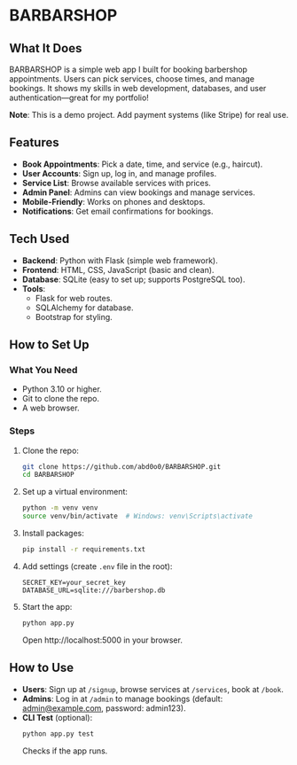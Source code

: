 
# BARBARSHOP

## What It Does
BARBARSHOP is a simple web app I built for booking barbershop appointments. Users can pick services, choose times, and manage bookings. It shows my skills in web development, databases, and user authentication—great for my portfolio!

**Note**: This is a demo project. Add payment systems (like Stripe) for real use.

## Features
- **Book Appointments**: Pick a date, time, and service (e.g., haircut).
- **User Accounts**: Sign up, log in, and manage profiles.
- **Service List**: Browse available services with prices.
- **Admin Panel**: Admins can view bookings and manage services.
- **Mobile-Friendly**: Works on phones and desktops.
- **Notifications**: Get email confirmations for bookings.

## Tech Used
- **Backend**: Python with Flask (simple web framework).
- **Frontend**: HTML, CSS, JavaScript (basic and clean).
- **Database**: SQLite (easy to set up; supports PostgreSQL too).
- **Tools**:
  - Flask for web routes.
  - SQLAlchemy for database.
  - Bootstrap for styling.

## How to Set Up
### What You Need
- Python 3.10 or higher.
- Git to clone the repo.
- A web browser.

### Steps
1. Clone the repo:
   ```bash
   git clone https://github.com/abd0o0/BARBARSHOP.git
   cd BARBARSHOP
   ```
2. Set up a virtual environment:
   ```bash
   python -m venv venv
   source venv/bin/activate  # Windows: venv\Scripts\activate
   ```
3. Install packages:
   ```bash
   pip install -r requirements.txt
   ```
4. Add settings (create `.env` file in the root):
   ```
   SECRET_KEY=your_secret_key
   DATABASE_URL=sqlite:///barbershop.db
   ```
5. Start the app:
   ```bash
   python app.py
   ```
   Open http://localhost:5000 in your browser.

## How to Use
- **Users**: Sign up at `/signup`, browse services at `/services`, book at `/book`.
- **Admins**: Log in at `/admin` to manage bookings (default: admin@example.com, password: admin123).
- **CLI Test** (optional):
   ```bash
   python app.py test
   ```
   Checks if the app runs.

